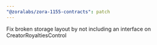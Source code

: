 ```yaml
---
"@zoralabs/zora-1155-contracts": patch
---
```


Fix broken storage layout by not including an interface on CreatorRoyaltiesControl
